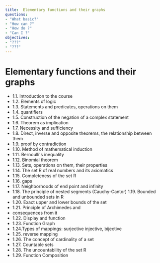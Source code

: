 ```yaml
---
title:  Elementary functions and their graphs 
questions:
- "What basic?"
- "How can ?"
- "How do ?"
- "Can I ?"
objectives:
- "???"
- "???"
---
```

# Elementary functions and their graphs 

- 1.1. Introduction to the course
- 1.2. Elements of logic
- 1.3. Statements and predicates, operations on them 
- 1.4. quantifiers
- 1.5. Construction of the negation of a complex statement 
- 1.6. Theorem as implication
- 1.7. Necessity and sufficiency
- 1.8. Direct, inverse and opposite theorems, the relationship between them
- 1.9. proof by contradiction
- 1.10. Method of mathematical induction
- 1.11. Bernoulli's inequality
- 1.12. Binomial theorem
- 1.13. Sets, operations on them, their properties
- 1.14. The set R of real numbers and its axiomatics
- 1.15. Completeness of the set R
- 1.16. gaps
- 1.17. Neighborhoods of end point and infinity 
- 1.18. The principle of nested segments (Cauchy-Cantor) 1.19. Bounded and unbounded sets in R 
- 1.20. Exact upper and lower bounds of the set
- 1.21. Principle of Archimedes and
- consequences from it
- 1.22. Display and function
- 1.23. Function Graph
- 1.24.Types of mappings: surjective injective, bijective
- 1.25. reverse mapping
- 1.26. The concept of cardinality of a set
- 1.27. Countable sets
- 1.28. The uncountability of the set R
- 1.29. Function Composition